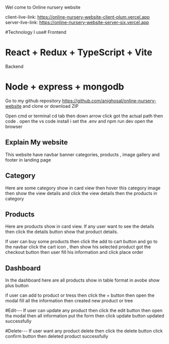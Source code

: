 Wel come to Online nursery website

client-live-link: https://online-nursery-website-client-plum.vercel.app
server-live-link: https://online-nursery-website-server-six.vercel.app

#Technology I use#
Frontend

# React + Redux + TypeScript + Vite

Backend

# Node + express + mongodb

Go to my github repository https://github.com/anighosal/online-nursery-website and clone or download ZIP

Open cmd or terminal cd tab then down arrow click got the actual path
then code . open the vs code
install i
set the .env and npm run dev open the browser

## Explain My website

This website have navbar banner categories, products , image gallery and footer in landing page

## Category

Here are some category show in card view then hover this category image then show the view details and click the view details then the products in category

## Products

Here are products show in card view. If any user
want to see the details then click the details button show that product details.

If user can buy some products then click the add to cart button and go to the navbar click the cart icon , then show his selected product got the checkout button then user fill his information and click place order

## Dashboard

In the dashboard here are all products show in table format
in avobe show plus button

if user can add to product or tress then click the + button then open the modal fill all the information then created new product or tree

#Edit---
If user can update any product then click the edit button then open tha modal then all information put the form then click update button updated successfully

#Delete---
If user want any product delete then click the delete button click confirm button then deleted product successfully
